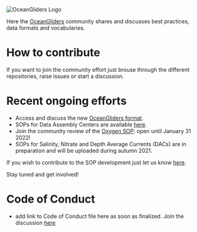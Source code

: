 ![ OceanGliders Logo](logo-ocean-gliders.png "OceanGliders Logo")

Here the [OceanGliders](https://www.oceangliders.org) community shares and discusses best practices, data formats and vocabularies. 

# How to contribute
If you want to join the community effort just brouse through the different repositories, raise issues or start a discussion.

# Recent ongoing efforts
- Access and discuss the new [OceanGliders format](https://github.com/OceanGlidersCommunity/OG1.0-user-manual).
- SOPs for Data Assembly Centers are available [here](https://github.com/OceanGlidersCommunity/DataAssemblyCenter_SOP).
- Join the community review of the [Oxygen SOP](https://github.com/OceanGlidersCommunity/Oxygen_SOP): open until January 31 2022!
- SOPs for Salinity, Nitrate and Depth Average Currents (DACs) are in preparation and will be uploaded during autumn 2021. 

If you wish to contribute to the SOP development just let us know [here](https://github.com/OceanGlidersCommunity/OceanGliders/discussions/1).

Stay tuned and get involved!

# Code of Conduct
- add link to Code of Conduct file here as soon as finalized. Join the discussion [here](https://github.com/OceanGlidersCommunity/OG-format-user-manual/pull/23)


